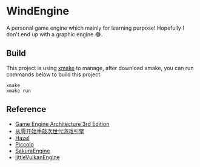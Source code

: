 # WindEngine
A personal game engine which mainly for learning purpose! Hopefully I don't end up with a graphic engine 😂.

## Build
This project is using [xmake](https://xmake.io/) to manage, after download xmake, you can run commands below to build this project.

```
xmake 
xmake run
```

## Reference
*  [Game Engine Architecture 3rd Edition](https://www.gameenginebook.com/)
*  [从零开始手敲次世代游戏引擎](https://zhuanlan.zhihu.com/p/510064704)
*  [Hazel](https://github.com/TheCherno/Hazel)
*  [Piccolo](https://github.com/BoomingTech/Piccolo)
*  [SakuraEngine](https://github.com/SakuraEngine/SakuraEngine)
*  [littleVulkanEngine](https://github.com/blurrypiano/littleVulkanEngine/tree/main)
